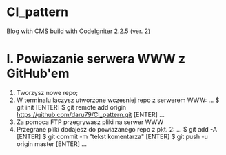 # CI_pattern
Blog with CMS build with CodeIgniter 2.2.5 (ver. 2)

# I. Powiazanie serwera WWW z GitHub'em
1. Tworzysz nowe repo;
2. W terminalu laczysz utworzone wczesniej repo z serwerem WWW:
...
  $ git init [ENTER]
  $ git remote add origin https://github.com/daru79/CI_pattern.git [ENTER]
...
3. Za pomoca FTP przegrywasz pliki na serwer WWW
4. Przegrane pliki dodajesz do powiazanego repo z pkt. 2:
...
  $ git add -A [ENTER]
  $ git commit -m "tekst komentarza" [ENTER]
  $ git push -u origin master [ENTER]
...

